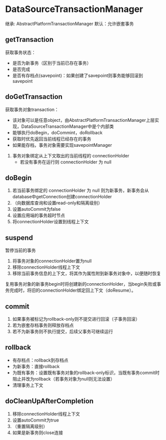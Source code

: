 # DataSourceTransactionManager

继承: AbstractPlatformTransactionManager
默认：允许嵌套事务

## getTransaction
获取事务状态：
* 是否为新事务（区别于当前已存在事务）
* 是否完成
* 是否有存档点(savepoint)：如果创建了savepoint则事务能够回滚到savepoint

## doGetTransaction 
获取事务对象transaction：
* 该对象可以是任意object，由AbstractPlatformTransactionManager上层实现，DataSourceTransactionManager中是个内部类
* 能够执行doBegin，doCommint，doRollback
* 获取时优先返回当前线程已经存在的事务
* 如果能存档，事务对象需要实现savepointManager

1. 事务对象绑定从上下文取出的当前线程的 connectionHolder
   * 若没有事务在运行则 connectionHolder 为 null 
  
## doBegin

1. 若当前事务绑定的 connectionHolder 为 null 则为新事务，新事务会从database中getConnection创建connectionHolder
2. （向数据库查询和设置read-only和隔离级别）
3. 设置autoCommit为false
4. 设置应用端的事务超时节点
5. 将connectionHolder设置到线程上下文

## suspend

暂停当前的事务
1. 将事务对象的connectionHolder置为null
2. 移除connectionHolder线程上下文
3. 移除当前事务信息的上下文，将其作为属性附到新事务对象中，以便随时恢复

复用事务对象的新事务begin时将创建新的connectionHolder，当begin失败或事务完成时，将旧的connectionHolder绑定回上下文（doResume）。

## commit

1. 如果事务被标记为rollback-only则不提交进行回滚（子事务回滚）
2. 若为嵌套存档事务则释放存档点
3. 若不为新事务则不执行提交，后续父事务可继续运行

## rollback

* 有存档点：rollback到存档点
* 为新事务：直接rollback
* 为既有事务：设置既有事务对象的rollback-only标识，当既有事务commit时阻止并改为rollback（若事务对象为null则无法设置）
* 清理事务上下文

## doCleanUpAfterCompletion

1. 移除connectionHolder线程上下文
2. 设置autoCommit为true
3. （重置隔离级别）
4. 如果是新事务则close连接